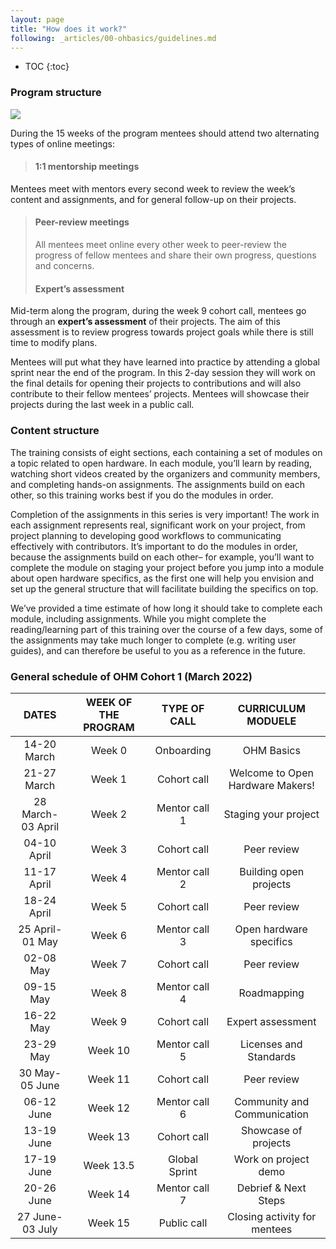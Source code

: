 ```yaml
---
layout: page
title: "How does it work?"
following: _articles/00-ohbasics/guidelines.md
---
```

* TOC
{:toc}


### Program structure

![](https://openhardware.space/assets/images/path.png)

During the 15 weeks of the program mentees should attend two alternating types of online meetings:

>#### 1:1 mentorship meetings
Mentees meet with mentors every second week to review the week’s content and assignments, and for general follow-up on their projects.
>
>#### Peer-review meetings
>All mentees meet online every other week to peer-review the progress of fellow mentees and share their own progress, questions and concerns.
>
>#### Expert’s assessment
Mid-term along the program, during the week 9 cohort call, mentees go through an **expert’s assessment** of their projects. The aim of this assessment is to review progress towards project goals while there is still time to modify plans.

Mentees will put what they have learned into practice by attending a global sprint near the end of the program. In this 2-day session they will work on the final details for opening their projects to contributions and will also contribute to their fellow mentees’ projects. Mentees will showcase their projects during the last week in a public call.

### Content structure

The training consists of eight sections, each containing a set of modules on a topic related to open hardware. In each module, you’ll learn by reading, watching short videos created by the organizers and community members, and completing hands-on assignments. The assignments build on each other, so this training works best if you do the modules in order.

Completion of the assignments in this series is very important! The work in each assignment represents real, significant work on your project, from project planning to developing good workflows to communicating effectively with contributors. It’s important to do the modules in order, because the assignments build on each other– for example, you’ll want to complete the module on staging your project before you jump into a module about open hardware specifics, as the first one will help you envision and set up the general structure that will facilitate building the specifics on top.

We’ve provided a time estimate of how long it should take to complete each module, including assignments. While you might complete the reading/learning part of this training over the course of a few days, some of the assignments may take much longer to complete (e.g. writing user guides), and can therefore be useful to you as a reference in the future.

### General schedule of OHM Cohort 1 (March 2022)

|      **DATES**     |  **WEEK OF THE PROGRAM** | **TYPE OF CALL** |     **CURRICULUM MODUELE**     |
|:-----------------:|:---------:|:----------------:|:--------------------------------:|
|    14-20 March    |   Week 0  |    Onboarding    | OHM Basics                       |
|    21-27 March    |   Week 1  |    Cohort call   | Welcome to Open Hardware Makers! |
| 28 March-03 April |   Week 2  |   Mentor call 1  | Staging your project             |
|    04-10 April    |   Week 3  |    Cohort call   | Peer review                      |
|    11-17 April    |   Week 4  |   Mentor call 2  | Building open projects           |
|    18-24 April    |   Week 5  |    Cohort call   | Peer review                      |
|  25 April-01 May  |   Week 6  |   Mentor call 3  | Open hardware specifics          |
|     02-08 May     |   Week 7  |    Cohort call   | Peer review                      |
|     09-15 May     |   Week 8  |   Mentor call 4  | Roadmapping                      |
|     16-22 May     |   Week 9  |    Cohort call   | Expert assessment                |
|     23-29 May     |  Week 10  |   Mentor call 5  | Licenses and Standards           |
|   30 May-05 June  |  Week 11  |    Cohort call   | Peer review                      |
|     06-12 June    |  Week 12  |   Mentor call 6  | Community and Communication      |
|     13-19 June    |  Week 13  |    Cohort call   | Showcase of projects             |
|     17-19 June    | Week 13.5 |   Global Sprint  | Work on project demo             |
|     20-26 June    |  Week 14  |   Mentor call 7  | Debrief & Next Steps             |
|  27 June-03 July  |  Week 15  |    Public call   | Closing activity for mentees     |

